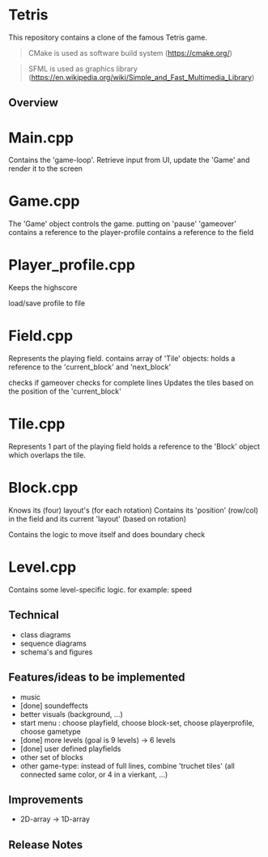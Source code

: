 # Tetris

This repository contains a clone of the famous Tetris game.  

> CMake is used as software build system (https://cmake.org/)

> SFML is used as graphics library (https://en.wikipedia.org/wiki/Simple_and_Fast_Multimedia_Library)

## Overview

Main.cpp
========
Contains the 'game-loop'.
Retrieve input from UI, update the 'Game' and render it to the screen

Game.cpp
========
The 'Game' object controls the game.
putting on 'pause'
'gameover'
contains a reference to the player-profile
contains a reference to the field

Player_profile.cpp
==================
Keeps the highscore

load/save profile to file

Field.cpp
=========
Represents the playing field.
contains array of 'Tile' objects:
holds a reference to the 'current_block' and 'next_block'

checks if gameover
checks for complete lines
Updates the tiles based on the position of the 'current_block'

Tile.cpp
========
Represents 1 part of the playing field
holds a reference to the 'Block' object which overlaps the tile.

Block.cpp
=========
Knows its (four) layout's (for each rotation)
Contains its 'position' (row/col) in the field and its current 'layout' (based on rotation)

Contains the logic to move itself and does boundary check

Level.cpp
=========
Contains some level-specific logic.
for example: speed 

## Technical 

- class diagrams
- sequence diagrams
- schema's and figures

## Features/ideas to be implemented

- music
- [done] soundeffects
- better visuals (background, ...)
- start menu : choose playfield, choose block-set, choose playerprofile, choose gametype
- [done] more levels (goal is 9 levels) -> 6 levels
- [done] user defined playfields
- other set of blocks
- other game-type: instead of full lines, combine 'truchet tiles' (all connected same color, or 4 in a vierkant, ...)
 

## Improvements

- 2D-array -> 1D-array

## Release Notes